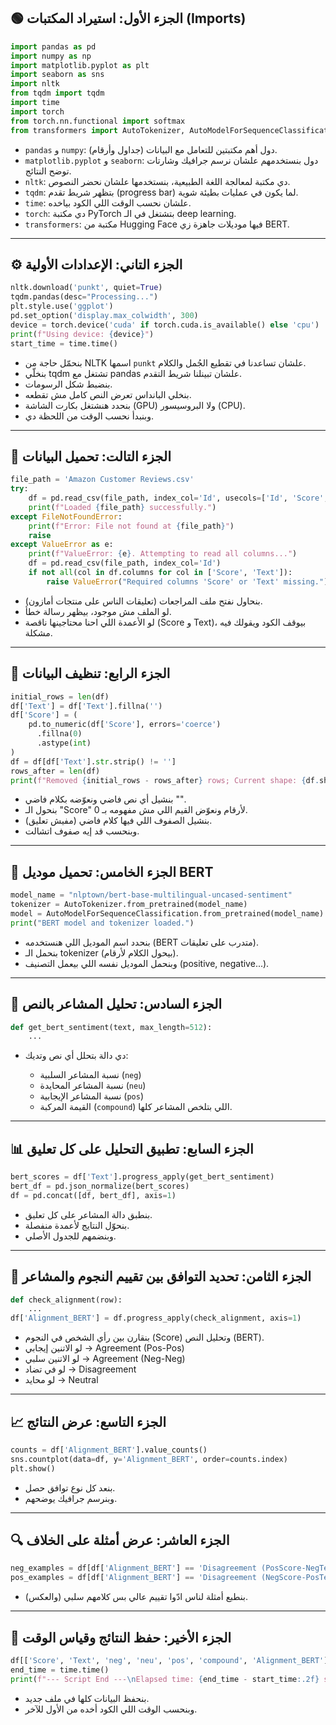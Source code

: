 

## 🟢 **الجزء الأول: استيراد المكتبات (Imports)**

```python
import pandas as pd
import numpy as np
import matplotlib.pyplot as plt
import seaborn as sns
import nltk
from tqdm import tqdm
import time
import torch
from torch.nn.functional import softmax
from transformers import AutoTokenizer, AutoModelForSequenceClassification
````


* `pandas` و `numpy`: دول أهم مكتبتين للتعامل مع البيانات (جداول وأرقام).
* `matplotlib.pyplot` و `seaborn`: دول بنستخدمهم علشان نرسم جرافيك وشارتات توضح النتائج.
* `nltk`: دي مكتبة لمعالجة اللغة الطبيعية، بنستخدمها علشان نحضر النصوص.
* `tqdm`: بتظهر شريط تقدم (progress bar) لما يكون في عمليات بطيئة شوية.
* `time`: علشان نحسب الوقت اللي الكود بياخده.
* `torch`: دي مكتبة PyTorch بتشتغل في الـ deep learning.
* `transformers`: مكتبة من Hugging Face فيها موديلات جاهزة زي BERT.

---

## ⚙️ **الجزء التاني: الإعدادات الأولية**

```python
nltk.download('punkt', quiet=True)
tqdm.pandas(desc="Processing...")
plt.style.use('ggplot')
pd.set_option('display.max_colwidth', 300)
device = torch.device('cuda' if torch.cuda.is_available() else 'cpu')
print(f"Using device: {device}")
start_time = time.time()
```


* بنحمّل حاجة من NLTK اسمها `punkt` علشان تساعدنا في تقطيع الجُمل والكلام.
* بنخلّي tqdm تشتغل مع pandas علشان تبينلنا شريط التقدم.
* بنضبط شكل الرسومات.
* بنخلي البانداس تعرض النص كامل مش تقطعه.
* بنحدد هنشتغل بكارت الشاشة (GPU) ولا البروسيسور (CPU).
* وبنبدأ نحسب الوقت من اللحظة دي.

---

## 📂 **الجزء التالت: تحميل البيانات**

```python
file_path = 'Amazon Customer Reviews.csv'
try:
    df = pd.read_csv(file_path, index_col='Id', usecols=['Id', 'Score', 'Text'])
    print(f"Loaded {file_path} successfully.")
except FileNotFoundError:
    print(f"Error: File not found at {file_path}")
    raise
except ValueError as e:
    print(f"ValueError: {e}. Attempting to read all columns...")
    df = pd.read_csv(file_path, index_col='Id')
    if not all(col in df.columns for col in ['Score', 'Text']):
        raise ValueError("Required columns 'Score' or 'Text' missing.")
```


* بنحاول نفتح ملف المراجعات (تعليقات الناس على منتجات أمازون).
* لو الملف مش موجود، بيظهر رسالة خطأ.
* لو الأعمدة اللي احنا محتاجينها ناقصة (Score و Text)، بيوقف الكود ويقولك فيه مشكلة.

---

## 🧹 **الجزء الرابع: تنظيف البيانات**

```python
initial_rows = len(df)
df['Text'] = df['Text'].fillna('')
df['Score'] = (
    pd.to_numeric(df['Score'], errors='coerce')
      .fillna(0)
      .astype(int)
)
df = df[df['Text'].str.strip() != '']
rows_after = len(df)
print(f"Removed {initial_rows - rows_after} rows; Current shape: {df.shape}")
```


* بنشيل أي نص فاضي ونعوّضه بكلام فاضي "".
* بنحول الـ "Score" لأرقام ونعوّض القيم اللي مش مفهومه بـ 0.
* بنشيل الصفوف اللي فيها كلام فاضي (مفيش تعليق).
* وبنحسب قد إيه صفوف اتشالت.

---

## 🤖 **الجزء الخامس: تحميل موديل BERT**

```python
model_name = "nlptown/bert-base-multilingual-uncased-sentiment"
tokenizer = AutoTokenizer.from_pretrained(model_name)
model = AutoModelForSequenceClassification.from_pretrained(model_name).to(device)
print("BERT model and tokenizer loaded.")
```


* بنحدد اسم الموديل اللي هنستخدمه (BERT متدرب على تعليقات).
* بنحمل الـ tokenizer (بيحول الكلام لأرقام).
* وبنحمل الموديل نفسه اللي بيعمل التصنيف (positive, negative...).

---

## 🧠 **الجزء السادس: تحليل المشاعر بالنص**

```python
def get_bert_sentiment(text, max_length=512):
    ...
```


* دي دالة بتحلل أي نص وتديك:

  * نسبة المشاعر السلبية (`neg`)
  * نسبة المشاعر المحايدة (`neu`)
  * نسبة المشاعر الإيجابية (`pos`)
  * القيمة المركبة (`compound`) اللي بتلخص المشاعر كلها.

---

## 📊 **الجزء السابع: تطبيق التحليل على كل تعليق**

```python
bert_scores = df['Text'].progress_apply(get_bert_sentiment)
bert_df = pd.json_normalize(bert_scores)
df = pd.concat([df, bert_df], axis=1)
```


* بنطبق دالة المشاعر على كل تعليق.
* بنحوّل النتايج لأعمدة منفصلة.
* وبنضمهم للجدول الأصلي.

---

## 📏 **الجزء الثامن: تحديد التوافق بين تقييم النجوم والمشاعر**

```python
def check_alignment(row):
    ...
df['Alignment_BERT'] = df.progress_apply(check_alignment, axis=1)
```


* بنقارن بين رأي الشخص في النجوم (Score) وتحليل النص (BERT).
* لو الاتنين إيجابي → Agreement (Pos-Pos)
* لو الاتنين سلبي → Agreement (Neg-Neg)
* لو في تضاد → Disagreement
* لو محايد → Neutral

---

## 📈 **الجزء التاسع: عرض النتائج**

```python
counts = df['Alignment_BERT'].value_counts()
sns.countplot(data=df, y='Alignment_BERT', order=counts.index)
plt.show()
```


* بنعد كل نوع توافق حصل.
* وبنرسم جرافيك يوضحهم.

---

## 🔍 **الجزء العاشر: عرض أمثلة على الخلاف**

```python
neg_examples = df[df['Alignment_BERT'] == 'Disagreement (PosScore-NegText)']
pos_examples = df[df['Alignment_BERT'] == 'Disagreement (NegScore-PosText)']
```


* بنطبع أمثلة لناس ادّوا تقييم عالي بس كلامهم سلبي (والعكس).

---

## 💾 **الجزء الأخير: حفظ النتائج وقياس الوقت**

```python
df[['Score', 'Text', 'neg', 'neu', 'pos', 'compound', 'Alignment_BERT']].to_csv(output_file)
end_time = time.time()
print(f"--- Script End ---\nElapsed time: {end_time - start_time:.2f} seconds")
```


* بنحفظ البيانات كلها في ملف جديد.
* وبنحسب الوقت اللي الكود أخده من الأول للآخر.

